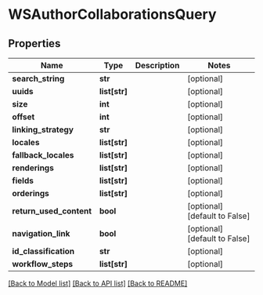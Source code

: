# WSAuthorCollaborationsQuery

## Properties
Name | Type | Description | Notes
------------ | ------------- | ------------- | -------------
**search_string** | **str** |  | [optional] 
**uuids** | **list[str]** |  | [optional] 
**size** | **int** |  | [optional] 
**offset** | **int** |  | [optional] 
**linking_strategy** | **str** |  | [optional] 
**locales** | **list[str]** |  | [optional] 
**fallback_locales** | **list[str]** |  | [optional] 
**renderings** | **list[str]** |  | [optional] 
**fields** | **list[str]** |  | [optional] 
**orderings** | **list[str]** |  | [optional] 
**return_used_content** | **bool** |  | [optional] [default to False]
**navigation_link** | **bool** |  | [optional] [default to False]
**id_classification** | **str** |  | [optional] 
**workflow_steps** | **list[str]** |  | [optional] 

[[Back to Model list]](../README.md#documentation-for-models) [[Back to API list]](../README.md#documentation-for-api-endpoints) [[Back to README]](../README.md)


